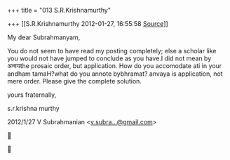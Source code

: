 +++
title = "013 S.R.Krishnamurthy"

+++
[[S.R.Krishnamurthy	2012-01-27, 16:55:58 [Source](https://groups.google.com/g/bvparishat/c/zS23nECkDwY)]]



My dear Subrahmanyam,



You do not seem to have read my posting completely; else a scholar like you would not have jumped to conclude as you have.I did not mean by अन्वयthe prosaic order, but application. How do you accomodate ati in your andham tamaH?what do you annote bybhramat? anvaya is application, not mere order. Please give the complete solution.

yours fraternally,

s.r.krishna murthy



  
  


2012/1/27 V Subrahmanian \<[v.subra...@gmail.com]()\>  





